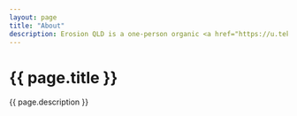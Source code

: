 ```yaml
---
layout: page
title: "About"
description: Erosion QLD is a one-person organic <a href="https://u.teknik.io/xElei.pdf" target="_blank" rel="noopener">TVNI-certified</a> operation that supplies up to fifty (50) low-cost Vetiver propagation 'slips' plus the advice you need to start your own Vetiver nursery so you can apply the 'Vetiver System' on your property or necessary projects. Please feel free to [**contact me**](mailto:evan.millwood@gmail.com) with any questions you may have.
---
```


# {{ page.title }}

{{ page.description }}

